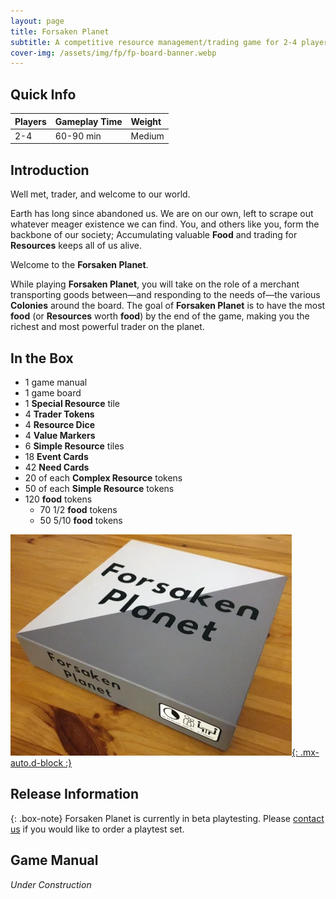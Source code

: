 ```yaml
---
layout: page
title: Forsaken Planet
subtitle: A competitive resource management/trading game for 2-4 players
cover-img: /assets/img/fp/fp-board-banner.webp
---
```


## Quick Info

| Players | Gameplay Time | Weight |
| :------ |:--- | :--- |
| 2-4 | 60-90 min | Medium |

## Introduction

Well met, trader, and welcome to our world.

Earth has long since abandoned us. We are on our own, left to scrape out whatever meager existence we can find. You, and others like you, form the backbone of our society; Accumulating valuable **Food** and trading for **Resources** keeps all of us alive.

Welcome to the **Forsaken Planet**.

While playing **Forsaken Planet**, you will take on the role of a merchant transporting goods between—and responding to the needs of—the various **Colonies** around the board. The goal of **Forsaken Planet** is to have the most **food** (or **Resources** worth **food**) by the end of the game, making you the richest and most powerful trader on the planet.

## In the Box

- 1 game manual
- 1 game board
- 1 **Special Resource** tile
- 4 **Trader Tokens**
- 4 **Resource Dice**
- 4 **Value Markers**
- 6 **Simple Resource** tiles
- 18 **Event Cards**
- 42 **Need Cards**
- 20 of each **Complex Resource** tokens
- 50 of each **Simple Resource** tokens
- 120 **food** tokens
  - 70 1/2 **food** tokens
  - 50 5/10 **food** tokens
  
[![Forsaken Planet playtest box](/assets/img/fp/fp-box-sm.webp){: .mx-auto.d-block :}](/assets/img/fp/fp-box.webp)

## Release Information

{: .box-note}
Forsaken Planet is currently in beta playtesting. Please [contact us](/contact) if you would like to order a playtest set.

## Game Manual

*Under Construction*
